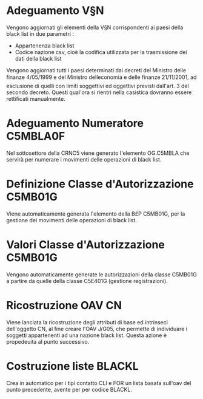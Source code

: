 # Adeguamento V§N

Vengono aggiornati gli elementi della V§N corrispondenti ai paesi della black list in due parametri : 
* Appartenenza black list
* Codice nazione csv, cioè la codifica utilizzata per la trasmissione dei dati della black list

Vengono aggiornati tutti i paesi determinati dai decreti del Ministro delle finanze 4/05/1999 e del  Ministro delleconomia e delle finanze 21/11/2001, ad esclusione di quelli con limiti soggettivi ed oggettivi previsti dall'art. 3 del secondo decreto. Questi qual'ora si rientri nella casistica dovranno essere rettificati manualmente.

# Adeguamento Numeratore C5MBLA0F

Nel sottosettore della CRNC5 viene generato l'elemento OG.C5MBLA che servirà per numerare i movimenti delle  operazioni di black list.

# Definizione Classe d'Autorizzazione C5MB01G

Viene automaticamente generata l'elemento della B£P C5MB01G, per la gestione dei movimenti delle operazioni di black list.

# Valori Classe d'Autorizzazione C5MB01G

Vengono automaticamente generate le autorizzazioni della classe C5MB01G a partire da quelle della classe C5E401G (gestione registrazioni).

# Ricostruzione OAV CN

Viene lanciata la ricostruzione degli attributi di base ed intrinseci dell'oggetto CN, al fine creare l'OAV J/G05, che permette di individuare i soggetti appartenenti ad una nazione black list.
Questa azione è propedeuita al punto successivo.

# Costruzione liste BLACKL

Crea in automatico per i tipi contatto CLI e FOR un lista basata sull'oav del punto precedente, avente per per codice BLACKL.

